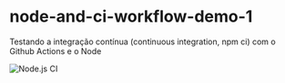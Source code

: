 # node-and-ci-workflow-demo-1

Testando a integração contínua (continuous integration, npm ci) com o Github Actions e o Node

![Node.js CI](https://github.com/danielramosbh74/node-and-ci-workflow-demo-1/workflows/Node.js%20CI/badge.svg)
